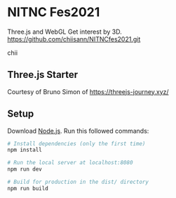 # NITNC Fes2021
Three.js and WebGL
Get interest by 3D.
https://github.com/chiisann/NITNCfes2021.git

chii

## Three.js Starter
Courtesy of Bruno Simon of https://threejs-journey.xyz/

## Setup
Download [Node.js](https://nodejs.org/en/download/).
Run this followed commands:

``` bash
# Install dependencies (only the first time)
npm install

# Run the local server at localhost:8080
npm run dev

# Build for production in the dist/ directory
npm run build
```
